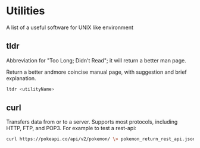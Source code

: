 # Utilities

A list of a useful software for UNIX like environment

## tldr

Abbreviation for "Too Long; Didn't Read"; it will return a better man page.

Return a better andmore coincise manual page, with suggestion and brief explanation.

```sh
ltdr <utilityName>
```

## curl 

Transfers data from or to a server. Supports most protocols, including
HTTP, FTP, and POP3. For example to test a rest-api:

```sh 
curl https://pokeapi.co/api/v2/pokemon/ \> pokemon_return_rest_api.json
```
<!--  Script to show the footer   -->
<html>
<script
    src="https://code.jquery.com/jquery-3.3.1.js"
    integrity="sha256-2Kok7MbOyxpgUVvAk/HJ2jigOSYS2auK4Pfzbm7uH60="
    crossorigin="anonymous">
</script>
<script>
$(function(){
  $("#footer").load("../footers/footer_first_level_depth.html");
});
</script>
<body>
<div id="footer"></div>
</body>
</html>
